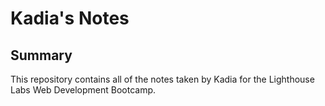 # Kadia's Notes
## Summary 

This repository contains all of the notes taken by Kadia for the Lighthouse Labs Web Development Bootcamp.
